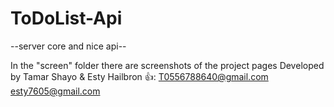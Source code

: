 # ToDoList-Api
--server core and nice api--

In the "screen" folder there are screenshots of the project pages
Developed by Tamar Shayo & Esty Hailbron 👍:
T0556788640@gmail.com
esty7605@gmail.com